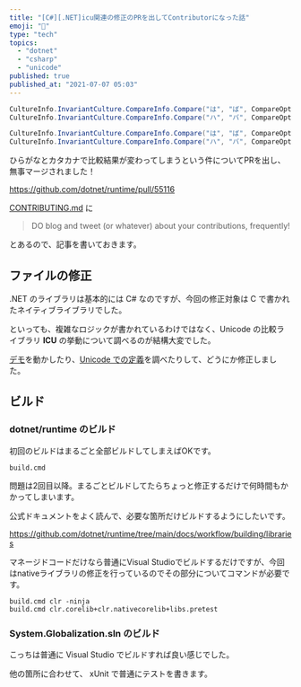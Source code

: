 ```yaml
---
title: "[C#][.NET]icu関連の修正のPRを出してContributorになった話"
emoji: "🌟"
type: "tech"
topics:
  - "dotnet"
  - "csharp"
  - "unicode"
published: true
published_at: "2021-07-07 05:03"
---
```


```csharp
CultureInfo.InvariantCulture.CompareInfo.Compare("は", "ば", CompareOptions.IgnoreCase); // -1
CultureInfo.InvariantCulture.CompareInfo.Compare("ハ", "バ", CompareOptions.IgnoreCase); // 1

CultureInfo.InvariantCulture.CompareInfo.Compare("は", "ば", CompareOptions.IgnoreNonSpace); // 0
CultureInfo.InvariantCulture.CompareInfo.Compare("ハ", "バ", CompareOptions.IgnoreNonSpace); // 1
```

ひらがなとカタカナで比較結果が変わってしまうという件についてPRを出し、無事マージされました！

https://github.com/dotnet/runtime/pull/55116

[CONTRIBUTING.md](https://github.com/dotnet/runtime/blob/main/CONTRIBUTING.md) に

> DO blog and tweet (or whatever) about your contributions, frequently!

とあるので、記事を書いておきます。

## ファイルの修正

.NET のライブラリは基本的には C# なのですが、今回の修正対象は C で書かれたネイティブライブラリでした。

といっても、複雑なロジックが書かれているわけではなく、Unicode の比較ライブラリ **ICU** の挙動について調べるのが結構大変でした。

[デモ](https://icu4c-demos.unicode.org/icu-bin/collation.html)を動かしたり、[Unicode での定義](https://www.unicode.org/charts/collation/)を調べたりして、どうにか修正しました。

## ビルド

### dotnet/runtime のビルド

初回のビルドはまるごと全部ビルドしてしまえばOKです。

```
build.cmd
```

問題は2回目以降。まるごとビルドしてたらちょっと修正するだけで何時間もかかってしまいます。

公式ドキュメントをよく読んで、必要な箇所だけビルドするようにしたいです。

https://github.com/dotnet/runtime/tree/main/docs/workflow/building/libraries

マネージドコードだけなら普通にVisual Studioでビルドするだけですが、今回はnativeライブラリの修正を行っているのでその部分についてコマンドが必要です。

```
build.cmd clr -ninja
build.cmd clr.corelib+clr.nativecorelib+libs.pretest
```

### System.Globalization.sln のビルド

こっちは普通に Visual Studio でビルドすれば良い感じでした。

他の箇所に合わせて、 xUnit で普通にテストを書きます。